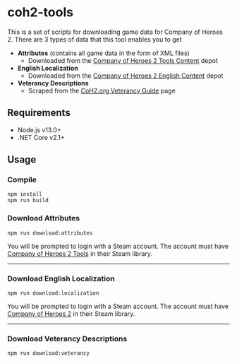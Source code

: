 # coh2-tools

This is a set of scripts for downloading game data for Company of Heroes 2. There are 3 types of data that this tool enables you to get
- **Attributes** (contains all game data in the form of XML files)
  - Downloaded from the [Company of Heroes 2 Tools Content](https://steamdb.info/depot/313221/) depot
- **English Localization**
  - Downloaded from the [Company of Heroes 2 English Content](https://steamdb.info/depot/231432/) depot
- **Veterancy Descriptions**
  - Scraped from the [CoH2.org Veterancy Guide](https://www.coh2.org/guides/29892/the-company-of-heroes-2-veterancy-guide) page

## Requirements
- Node.js v13.0+
- .NET Core v2.1+


## Usage
### Compile
```
npm install
npm run build
```

### Download Attributes
```
npm run download:attributes
```

You will be prompted to login with a Steam account. The account must have [Company of Heroes 2 Tools](https://steamdb.info/app/313220/) in their Steam library.

---

### Download English Localization
```
npm run download:localization
```

You will be prompted to login with a Steam account. The account must have [Company of Heroes 2](https://steamdb.info/app/231430/) in their Steam library.

---

### Download Veterancy Descriptions
```
npm run download:veterancy
```